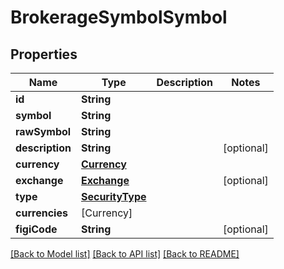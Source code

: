 # BrokerageSymbolSymbol

## Properties
Name | Type | Description | Notes
------------ | ------------- | ------------- | -------------
**id** | **String** |  | 
**symbol** | **String** |  | 
**rawSymbol** | **String** |  | 
**description** | **String** |  | [optional] 
**currency** | [**Currency**](Currency.md) |  | 
**exchange** | [**Exchange**](Exchange.md) |  | [optional] 
**type** | [**SecurityType**](SecurityType.md) |  | 
**currencies** | [Currency] |  | 
**figiCode** | **String** |  | [optional] 

[[Back to Model list]](../README.md#models) [[Back to API list]](../README.md#api-endpoints) [[Back to README]](../README.md)


